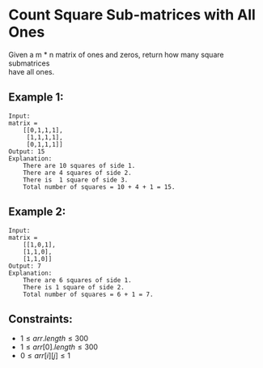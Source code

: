 # Count Square Sub-matrices with All Ones

Given a m * n matrix of ones and zeros, return how many square submatrices  
have all ones.

 

## Example 1:

    Input: 
    matrix =
        [[0,1,1,1],
         [1,1,1,1],
         [0,1,1,1]]
    Output: 15
    Explanation: 
        There are 10 squares of side 1.
        There are 4 squares of side 2.
        There is  1 square of side 3.
        Total number of squares = 10 + 4 + 1 = 15.
    
## Example 2:

    Input: 
    matrix = 
        [[1,0,1],
        [1,1,0],
        [1,1,0]]
    Output: 7
    Explanation: 
        There are 6 squares of side 1.  
        There is 1 square of side 2. 
        Total number of squares = 6 + 1 = 7.
        
    

## Constraints:

* $1 \le arr.length \le 300$
* $1 \le arr[0].length \le 300$
* $0 \le arr[i][j] \le 1$

